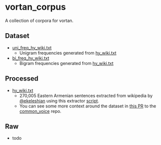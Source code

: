 # vortan_corpus

A collection of corpora for vortan.

## Dataset

- [uni_freq_hy_wiki.txt](/dataset/uni_freq_hy_wiki.txt)
  - Unigram frequencies generated from [hy_wiki.txt](/processed/hy_wiki.txt)
- [bi_freq_hy_wiki.txt](/dataset/bi_freq_hy_wiki.txt)
  - Bigram frequencies generated from [hy_wiki.txt](/processed/hy_wiki.txt)

## Processed

- [hy_wiki.txt](/processed/hy_wiki.txt)
  - 270,005 Eastern Armenian sentences extracted from wikipedia by [@ekeleshian](https://github.com/ekeleshian) using this extractor [script](https://github.com/ekeleshian/wikiextractor/blob/liz-branch/extract_sentences_hy.py).
  - You can see some more context around the dataset in [this PR](https://github.com/common-voice/common-voice/pull/3067) to the [common_voice](https://github.com/common-voice/common-voice) repo.

## Raw

- todo
